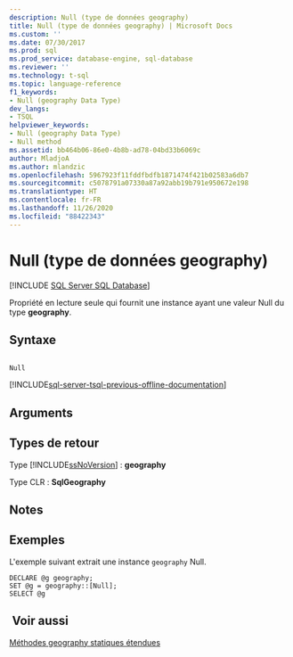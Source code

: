 ```yaml
---
description: Null (type de données geography)
title: Null (type de données geography) | Microsoft Docs
ms.custom: ''
ms.date: 07/30/2017
ms.prod: sql
ms.prod_service: database-engine, sql-database
ms.reviewer: ''
ms.technology: t-sql
ms.topic: language-reference
f1_keywords:
- Null (geography Data Type)
dev_langs:
- TSQL
helpviewer_keywords:
- Null (geography Data Type)
- Null method
ms.assetid: bb464b06-86e0-4b8b-ad78-04bd33b6069c
author: MladjoA
ms.author: mlandzic
ms.openlocfilehash: 5967923f11fddfbdfb1871474f421b02583a6db7
ms.sourcegitcommit: c5078791a07330a87a92abb19b791e950672e198
ms.translationtype: HT
ms.contentlocale: fr-FR
ms.lasthandoff: 11/26/2020
ms.locfileid: "88422343"
---
```

# <a name="null-geography-data-type"></a>Null (type de données geography)
[!INCLUDE [SQL Server SQL Database](../../includes/applies-to-version/sql-asdb.md)]

Propriété en lecture seule qui fournit une instance ayant une valeur Null du type **geography**.
  
## <a name="syntax"></a>Syntaxe  
  
```  
  
Null  
```  

[!INCLUDE[sql-server-tsql-previous-offline-documentation](../../includes/sql-server-tsql-previous-offline-documentation.md)]

## <a name="arguments"></a>Arguments
  
## <a name="return-types"></a>Types de retour  
 Type [!INCLUDE[ssNoVersion](../../includes/ssnoversion-md.md)] : **geography**  
  
 Type CLR : **SqlGeography**  
  
## <a name="remarks"></a>Notes  
  
## <a name="examples"></a>Exemples  
 L'exemple suivant extrait une instance `geography` Null.  
  
```  
DECLARE @g geography;   
SET @g = geography::[Null];  
SELECT @g  
```  
  
## <a name="see-also"></a> Voir aussi  
 [Méthodes geography statiques étendues](../../t-sql/spatial-geography/extended-static-geography-methods.md)  
  
  
